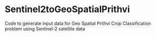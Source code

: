 # Sentinel2toGeoSpatialPrithvi
Code to generate input data for Geo Spatial Prithvi Crop Classification problem using Sentinel-2 satellite data
